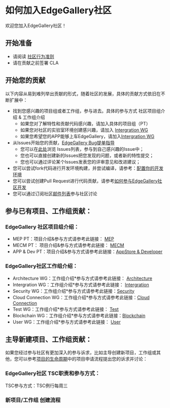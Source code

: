 # 如何加入EdgeGallery社区
欢迎您加入EdgeGallery社区！

## 开始准备
* 请阅读 [社区行为准则](https://gitee.com/edgegallery/community/blob/master/code-of-conduct_cn.md)
* 请在贡献之前签署 CLA

## 开始您的贡献
以下内容从易到难列举出贡献的形式，随着社区的发展，具体的贡献方式依旧在不断扩展中：

* 找到您感兴趣的项目组或者工作组，参与进去。具体的参与方式 社区项目组介绍 & 工作组介绍
  - 如果您对了解特性和贡献代码感兴趣，请加入具体的项目组（PT）
  - 如果您对社区的实验室环境创建感兴趣，请加入 [Intergration WG](https://gitee.com/edgegallery/community/blob/master/Integration%20WG/Readme.md)
  - 如果您希望您的APP能够上车EdgeGallery，请加入[Intergration WG](https://gitee.com/edgegallery/community/blob/master/Integration%20WG/Readme.md)
* 从Issues开始您的贡献，[EdgeGallery Bug提单指导](https://gitee.com/edgegallery/community/wikis/Tutorial%EF%BC%9AEdgeGallery%20BUG%E6%8F%90%E5%8D%95%E6%8C%87%E5%AF%BC?sort_id=2658827)
  - 您可以在[此处](https://gitee.com/organizations/edgegallery/issues)浏览 Issues列表，参与到自己感兴趣的Issue中；
  - 您也可以直接创建新的Issues把您发现的问题，或者新的特性提交；
  - 您也可以通过评论某个Issues发表您的评审意见和改进建议；
* 您可以尝试fork代码进行开发环境构建，并尝试编译，请参考：[配置你的开发环境](https://gitee.com/edgegallery/community/wikis/Tutorial%EF%BC%9A%E9%85%8D%E7%BD%AE%E4%BD%A0%E7%9A%84%E5%BC%80%E5%8F%91%E7%8E%AF%E5%A2%83(Setting%20Up%20Your%20Development%20Environment)?sort_id=2658828)
* 您可以尝试创建Pull Request进行代码贡献，请参考[如何参与EdgeGallery社区开发](https://gitee.com/edgegallery/community/wikis/Tutorial%EF%BC%9A%E5%A6%82%E4%BD%95%E5%8F%82%E4%B8%8E%20EdgeGallery%20%E7%A4%BE%E5%8C%BA%E5%BC%80%E5%8F%91?sort_id=2658820)
* 您可以通过订阅社区[邮件列表](https://edgegallery.groups.io/g/main)参与社区讨论

## 参与已有项目、工作组贡献：
### EdgeGallery 社区项目组介绍：
* MEP PT：项目介绍&参与方式请参考此链接： [MEP](https://gitee.com/edgegallery/community/blob/master/MEP%20PT/Readme.md)
* MECM PT： 项目介绍&参与方式请参考此链接： [MECM](https://gitee.com/edgegallery/community/blob/master/MECM%20PT/Readme.md)
* APP & Dev PT：项目介绍&参与方式请参考此链接：[AppStore & Developer](https://gitee.com/edgegallery/community/blob/master/AppStore%20and%20Developer%20Joint%20PT/Readme.md)  

### EdgeGallery社区工作组介绍：
* Architecture WG：工作组介绍*参与方式请参考此链接： [Architecture](https://gitee.com/edgegallery/community/blob/master/Architecture%20WG/README.md)
* Intergration WG：工作组介绍*参与方式请参考此链接： [Intergration](https://gitee.com/edgegallery/community/blob/master/Integration%20WG/Readme.md)
* Security WG：工作组介绍*参与方式请参考此链接：[Security](https://gitee.com/edgegallery/community/blob/master/Security%20WG/Readme.md)
* Cloud Connection WG：工作组介绍*参与方式请参考此链接：[Cloud Connection](https://gitee.com/edgegallery/community/blob/master/Cloud%20Connection%20WG/Readme.md)
* Test WG：工作组介绍*参与方式请参考此链接： [Test](https://gitee.com/edgegallery/community/blob/master/Test%20WG/Readme.md)
* Blockchain WG：工作组介绍*参与方式请参考此链接：[Blockchain](https://gitee.com/edgegallery/community/blob/master/Blockchain%20WG/Readme.md)
* User WG：工作组介绍*参与方式请参考此链接： [User](https://gitee.com/edgegallery/community/blob/master/User%20WG/Readme.md)

## 主导新建项目、工作组贡献：
如果您经过参与社区有更加深入的参与诉求，比如主导创建新项目，工作组或其他，您可以参考[项目的生命周期](https://gitee.com/edgegallery/community/blob/master/TSC/Project%20Life-Cycle.md)中的项目申请流程提出您的诉求并讨论：
### EdgeGallery社区 TSC职责和参与方式：
TSC参与方式：TSC例行每周三
### 新项目/工作组 创建流程




